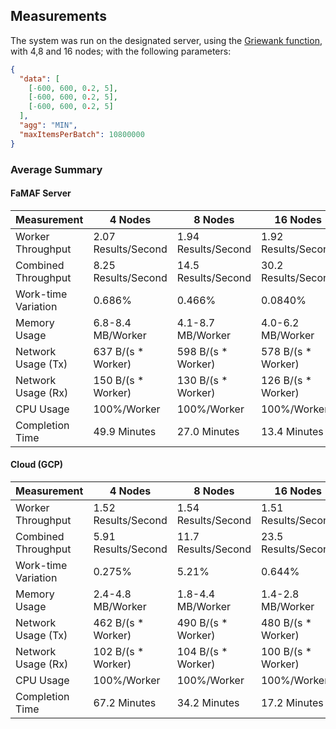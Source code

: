## Measurements

The system was run on the designated server, using the [Griewank function](https://www.sfu.ca/~ssurjano/griewank.html), with 4,8 and 16 nodes; with the following parameters:

```json
{
  "data": [
    [-600, 600, 0.2, 5],
    [-600, 600, 0.2, 5],
    [-600, 600, 0.2, 5]
  ],
  "agg": "MIN",
  "maxItemsPerBatch": 10800000
}
```

### Average Summary

#### FaMAF Server

| Measurement         | 4 Nodes             | 8 Nodes             | 16 Nodes            |
|---------------------|---------------------|---------------------|---------------------|
| Worker Throughput   | 2.07 Results/Second | 1.94 Results/Second | 1.92 Results/Second |
| Combined Throughput | 8.25 Results/Second | 14.5 Results/Second | 30.2 Results/Second |
| Work-time Variation | 0.686%              | 0.466%              | 0.0840%             |
| Memory Usage        | 6.8-8.4 MB/Worker   | 4.1-8.7 MB/Worker   | 4.0-6.2 MB/Worker   |
| Network Usage (Tx)  | 637 B/(s * Worker)  | 598 B/(s * Worker)  | 578 B/(s * Worker)  |
| Network Usage (Rx)  | 150 B/(s * Worker)  | 130 B/(s * Worker)  | 126 B/(s * Worker)  |
| CPU Usage           | 100%/Worker         | 100%/Worker         | 100%/Worker         |
| Completion Time     | 49.9 Minutes        | 27.0 Minutes        | 13.4 Minutes        |

#### Cloud (GCP)

| Measurement         | 4 Nodes             | 8 Nodes             | 16 Nodes            |
|---------------------|---------------------|---------------------|---------------------|
| Worker Throughput   | 1.52 Results/Second | 1.54 Results/Second | 1.51 Results/Second |
| Combined Throughput | 5.91 Results/Second | 11.7 Results/Second | 23.5 Results/Second |
| Work-time Variation | 0.275%              | 5.21%               | 0.644%              |
| Memory Usage        | 2.4-4.8 MB/Worker   | 1.8-4.4 MB/Worker   | 1.4-2.8 MB/Worker   |
| Network Usage (Tx)  | 462 B/(s * Worker)  | 490 B/(s * Worker)  | 480 B/(s * Worker)  |
| Network Usage (Rx)  | 102 B/(s * Worker)  | 104 B/(s * Worker)  | 100 B/(s * Worker)  |
| CPU Usage           | 100%/Worker         | 100%/Worker         | 100%/Worker         |
| Completion Time     | 67.2 Minutes        | 34.2 Minutes        | 17.2 Minutes        |
